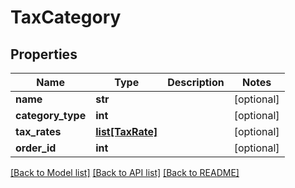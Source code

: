 # TaxCategory

## Properties
Name | Type | Description | Notes
------------ | ------------- | ------------- | -------------
**name** | **str** |  | [optional] 
**category_type** | **int** |  | [optional] 
**tax_rates** | [**list[TaxRate]**](TaxRate.md) |  | [optional] 
**order_id** | **int** |  | [optional] 

[[Back to Model list]](../README.md#documentation-for-models) [[Back to API list]](../README.md#documentation-for-api-endpoints) [[Back to README]](../README.md)


